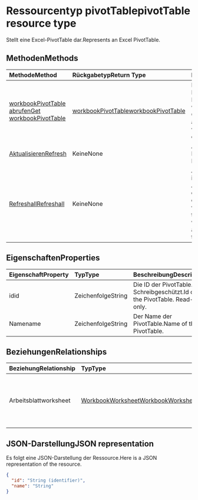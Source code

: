 # <a name="pivottable-resource-type"></a><span data-ttu-id="fdba0-101">Ressourcentyp pivotTable</span><span class="sxs-lookup"><span data-stu-id="fdba0-101">pivotTable resource type</span></span>

<span data-ttu-id="fdba0-102">Stellt eine Excel-PivotTable dar.</span><span class="sxs-lookup"><span data-stu-id="fdba0-102">Represents an Excel PivotTable.</span></span>

## <a name="methods"></a><span data-ttu-id="fdba0-103">Methoden</span><span class="sxs-lookup"><span data-stu-id="fdba0-103">Methods</span></span>

| <span data-ttu-id="fdba0-104">Methode</span><span class="sxs-lookup"><span data-stu-id="fdba0-104">Method</span></span>           | <span data-ttu-id="fdba0-105">Rückgabetyp</span><span class="sxs-lookup"><span data-stu-id="fdba0-105">Return Type</span></span>    |<span data-ttu-id="fdba0-106">Beschreibung</span><span class="sxs-lookup"><span data-stu-id="fdba0-106">Description</span></span>|
|:---------------|:--------|:----------|
|[<span data-ttu-id="fdba0-107">workbookPivotTable abrufen</span><span class="sxs-lookup"><span data-stu-id="fdba0-107">Get workbookPivotTable</span></span>](../api/workbookpivottable_get.md) | [<span data-ttu-id="fdba0-108">workbookPivotTable</span><span class="sxs-lookup"><span data-stu-id="fdba0-108">workbookPivotTable</span></span>](workbookpivottable.md) |<span data-ttu-id="fdba0-109">Dient zum Lesen der Eigenschaften und der Beziehungen des workbookPivotTable-Objekts.</span><span class="sxs-lookup"><span data-stu-id="fdba0-109">Read properties and relationships of workbookPivotTable object.</span></span>|
|[<span data-ttu-id="fdba0-110">Aktualisieren</span><span class="sxs-lookup"><span data-stu-id="fdba0-110">Refresh</span></span>](../api/workbookpivottable_refresh.md)|<span data-ttu-id="fdba0-111">Keine</span><span class="sxs-lookup"><span data-stu-id="fdba0-111">None</span></span>|<span data-ttu-id="fdba0-112">Aktualisiert die PivotTable.</span><span class="sxs-lookup"><span data-stu-id="fdba0-112">Refreshes the PivotTable.</span></span> |
|[<span data-ttu-id="fdba0-113">Refreshall</span><span class="sxs-lookup"><span data-stu-id="fdba0-113">Refreshall</span></span>](../api/workbookpivottable_refreshall.md)|<span data-ttu-id="fdba0-114">Keine</span><span class="sxs-lookup"><span data-stu-id="fdba0-114">None</span></span>|<span data-ttu-id="fdba0-p101">Aktualisiert alle Tabellen im gegebenen Arbeitsblatt. Beachten Sie, dass diese Aktion nur für die PivotTable-Sammlung verfügbar ist.</span><span class="sxs-lookup"><span data-stu-id="fdba0-p101">Refresh all tables within given worksheet. Note that this action is available only on the pivot table collection.</span></span>|

## <a name="properties"></a><span data-ttu-id="fdba0-117">Eigenschaften</span><span class="sxs-lookup"><span data-stu-id="fdba0-117">Properties</span></span>
| <span data-ttu-id="fdba0-118">Eigenschaft</span><span class="sxs-lookup"><span data-stu-id="fdba0-118">Property</span></span>     | <span data-ttu-id="fdba0-119">Typ</span><span class="sxs-lookup"><span data-stu-id="fdba0-119">Type</span></span>   |<span data-ttu-id="fdba0-120">Beschreibung</span><span class="sxs-lookup"><span data-stu-id="fdba0-120">Description</span></span>|
|:---------------|:--------|:----------|
|<span data-ttu-id="fdba0-121">id</span><span class="sxs-lookup"><span data-stu-id="fdba0-121">id</span></span>|<span data-ttu-id="fdba0-122">Zeichenfolge</span><span class="sxs-lookup"><span data-stu-id="fdba0-122">String</span></span>| <span data-ttu-id="fdba0-p102">Die ID der PivotTable.   Schreibgeschützt.</span><span class="sxs-lookup"><span data-stu-id="fdba0-p102">Id of the PivotTable.   Read-only.</span></span>|
|<span data-ttu-id="fdba0-125">Name</span><span class="sxs-lookup"><span data-stu-id="fdba0-125">name</span></span>|<span data-ttu-id="fdba0-126">Zeichenfolge</span><span class="sxs-lookup"><span data-stu-id="fdba0-126">String</span></span>|<span data-ttu-id="fdba0-127">Der Name der PivotTable.</span><span class="sxs-lookup"><span data-stu-id="fdba0-127">Name of the PivotTable.</span></span>    |

## <a name="relationships"></a><span data-ttu-id="fdba0-128">Beziehungen</span><span class="sxs-lookup"><span data-stu-id="fdba0-128">Relationships</span></span>
| <span data-ttu-id="fdba0-129">Beziehung</span><span class="sxs-lookup"><span data-stu-id="fdba0-129">Relationship</span></span> | <span data-ttu-id="fdba0-130">Typ</span><span class="sxs-lookup"><span data-stu-id="fdba0-130">Type</span></span>   |<span data-ttu-id="fdba0-131">Beschreibung</span><span class="sxs-lookup"><span data-stu-id="fdba0-131">Description</span></span>|
|:---------------|:--------|:----------|
|<span data-ttu-id="fdba0-132">Arbeitsblatt</span><span class="sxs-lookup"><span data-stu-id="fdba0-132">worksheet</span></span>|[<span data-ttu-id="fdba0-133">WorkbookWorksheet</span><span class="sxs-lookup"><span data-stu-id="fdba0-133">WorkbookWorksheet</span></span>](worksheet.md)| <span data-ttu-id="fdba0-p103">Das Arbeitsblatt, das die aktuelle PivotTable enthält. Schreibgeschützt.</span><span class="sxs-lookup"><span data-stu-id="fdba0-p103">The worksheet containing the current PivotTable. Read-only.</span></span>   |

## <a name="json-representation"></a><span data-ttu-id="fdba0-136">JSON-Darstellung</span><span class="sxs-lookup"><span data-stu-id="fdba0-136">JSON representation</span></span>
<span data-ttu-id="fdba0-137">Es folgt eine JSON-Darstellung der Ressource.</span><span class="sxs-lookup"><span data-stu-id="fdba0-137">Here is a JSON representation of the resource.</span></span>

<!-- {
  "blockType": "resource",
  "baseType": "microsoft.graph.entity",
  "optionalProperties": [

  ],
  "@odata.type": "microsoft.graph.workbookPivotTable"
}-->

```json
{
  "id": "String (identifier)",
  "name": "String"
}

```
